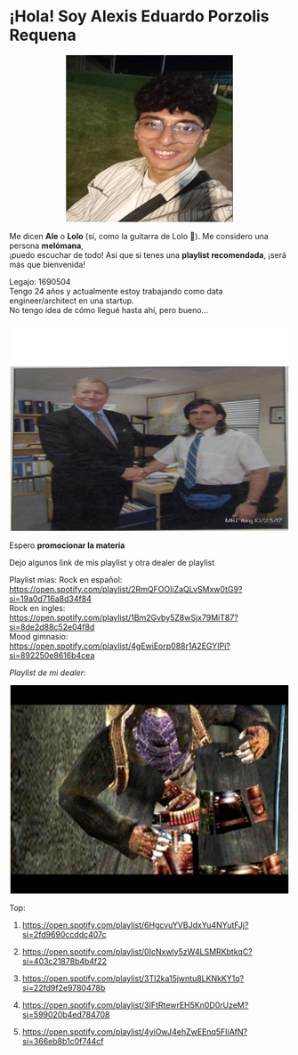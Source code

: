 # ¡Hola! Soy **Alexis Eduardo Porzolis Requena**

<p align="center">
  <img src="https://github.com/pdepman/2025-tp0-presentacion-Alexis-Porzolis/blob/master/assets/face_photo.png?raw=true" width="300" height="300"/>
  <br>
</p>

Me dicen **Ale** o **Lolo** (sí, como la guitarra de Lolo 🎸). Me considero una persona **melómana**,<br>
¡puedo escuchar de todo! Así que si tenes una **playlist recomendada**, ¡será más que bienvenida!<br>

Legajo: 1690504<br>
Tengo 24 años y actualmente estoy trabajando como data engineer/architect en una startup.<br>
No tengo idea de cómo llegué hasta ahí, pero bueno...

<p align="center">
  <img src="https://github.com/pdepman/2025-tp0-presentacion-Alexis-Porzolis/blob/master/assets/meme_theoffice.jpg?raw=true" width="500" height="375"/>
  <br>
</p>

Espero **promocionar la materia**

Dejo algunos link de mis playlist y otra dealer de playlist

Playlist mias:
Rock en español: <br>
https://open.spotify.com/playlist/2RmQFOOIiZaQLvSMxw0tG9?si=19a0d716a8d34f84 <br>
Rock en ingles: <br>
https://open.spotify.com/playlist/1Bm2Gvby5Z8wSjx79MiT87?si=8de2d88c52e04f8d <br>
Mood gimnasio: <br>
https://open.spotify.com/playlist/4gEwiEorp088r1A2EGYIPi?si=892250e8616b4cea <br>


*Playlist de mi dealer*: <br>

<p align="center">
  <img src="https://github.com/pdepman/2025-tp0-presentacion-Alexis-Porzolis/blob/master/assets/dealerspotify.jpg?raw=true" width="500" height="375"/>
  <br>
</p>

Top:

1. https://open.spotify.com/playlist/6HgcvuYVBJdxYu4NYutFJj?si=2fd9690ccddc407c

2. https://open.spotify.com/playlist/0IcNxwly5zW4LSMRKbtkqC?si=403c21878b4b4f22

3. https://open.spotify.com/playlist/3Tl2ka15jwntu8LKNkKY1q?si=22fd9f2e9780478b

4. https://open.spotify.com/playlist/3IFtRtewrEH5Kn0D0rUzeM?si=599020b4ed784708

5. https://open.spotify.com/playlist/4yiOwJ4ehZwEEnq5FIiAfN?si=366eb8b1c0f744cf
